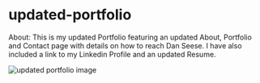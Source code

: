 # updated-portfolio

About: This is my updated Portfolio featuring an updated About, Portfolio and Contact page with details on how to reach Dan Seese. I have also included a link to my Linkedin Profile and an updated Resume. 


![updated portfolio image](https://user-images.githubusercontent.com/64987180/91645885-30ec9f00-e9fe-11ea-83c6-1fbef844600d.JPG)
